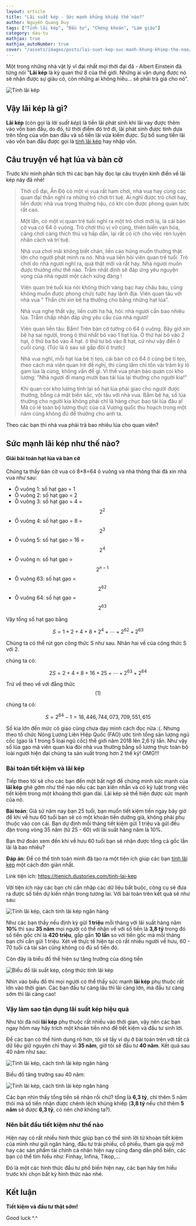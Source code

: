 ```yaml
---
layout: article
title: "Lãi suất kép - Sức mạnh khủng khiếp thế nào?"
author: Nguyễn Quang Duy
tags: ["Tính lãi kép", "Đầu tư", "Chứng khoán", "Làm giàu"]
category: dau-tu
mathjax: true
mathjax_autoNumber: true
cover: "/assets/images/posts/lai-suat-kep-suc-manh-khung-khiep-the-nao/cover.png"
---
```

Một trong những nhà vật lý vĩ đại nhất mọi thời đại đã - Albert Einstein đã từng nói "**Lãi kép** là kỳ quan thứ 8 của thế giới. Những ai vận dụng được nó sẽ nhận được sự giàu có, còn những ai không hiêu... sẽ phải trả giá cho nó".

<p class="text center">
    <img class="br-5 shadow" alt="Tính lãi kép" src="/assets/images/posts/lai-suat-kep-suc-manh-khung-khiep-the-nao/thumb.png"/>
</p>

<!--more-->

## Vậy lãi kép là gì?
**Lãi kép** (còn gọi là _lãi suất kép_) là tiền lãi phát sinh khi lãi vay được thêm vào vốn ban đầu, do đó, từ thời điểm đó trở đi, lãi phát sinh được tính dựa trên tổng của vốn ban đầu và số tiền lãi vừa kiếm được. Sự bổ sung tiền lãi vào vốn ban đầu được gọi là <a href="https://tienich.dustories.com/tinh-lai-kep" target="_blank">tính lãi kép</a> hay nhập vốn.

## Câu truyện về hạt lúa và bàn cờ
Trước khi mình phân tích thì các bạn hãy đọc lại câu truyện kinh điển về lãi kép này đã nhé!

> Thời cổ đại, Ấn Độ có một vị vua rất ham chơi, nhà vua hay cùng các quan đại thần nghĩ ra những trò chơi trí tuệ. Ai nghĩ được trò chơi hay, liền được nhà vua trọng thưởng hậu, có khi còn được phong quan tước rất cao.
>
> Một lần, có một vị quan trẻ tuổi nghĩ ra một trò chơi mới lạ, là cái bàn cờ vua có 64 ô vuông. Trò chơi thú vị vô cùng, thiên biến vạn hóa, càng chơi càng thích thú và hấp dẫn, lại rất có ích cho việc rèn luyện nhân cách và trí tuệ. 
>
> Nhà vua chơi mãi không biết chán, liền cao hứng muốn thưởng thật lớn cho người phát minh ra nó. Nhà vua liền hỏi viên quan trẻ tuổi.
> Trò chơi do nhà ngươi nghĩ ra, quả thật mới và rất hay. Nhà ngươi muốn được thưởng như thế nào. Trẫm nhất định sẽ đáp ứng yêu nguyện vọng của nhà ngươi một cách xứng đáng !
>
> Viên quan trẻ tuổi kia nói không thích vàng bạc hay châu báu, cũng không muốn được phong chức tước hay lãnh địa. Viên quan tâu với nhà vua “ Thần chỉ xin bệ hạ thưởng cho bằng những hạt lúa”.
>
> Nhà vua nghe thất vậy, liền cười ha hả, hỏi: nhà ngươi cần bao nhiêu lúa. Trẫm chấp nhận đáp ứng yêu cầu của nhà ngươi!
>
> Viên quan liền tâu: Bẩm! Trên bàn cờ tướng có 64 ô vuông. Bây giờ xin bệ hạ sai người, trong ô thứ nhất bỏ vào 1 hạt lúa. Ô thứ hai bỏ vào 2 hạt, ô thứ ba bỏ vào 4 hạt. ô thứ tư bỏ vào 8 hạt, cứ như vậy đến ô cuối cùng. (Tức là ô sau sẽ gấp đôi ô trước)
>
> Nhà vua nghĩ, mỗi hạt lúa bé tí tẹo, cái bàn cờ có 64 ô cũng bé tí tẹo, theo cách mà viên quan trẻ đề nghị, thì cùng lắm chỉ tốn vài trăm ký lô gam lúa là cùng, không vấn đề gì. Vì thế vua phán bảo quan coi kho lương: "Nhà ngươi đi mang mười bao tải lúa lại thưởng cho người kia!"
>
> Khi quan coi kho lương tính lại số hạt lúa phải giao cho người được thưởng, bỗng cả mặt biến sắc, vội tâu với nhà vua.
> Bẩm bệ hạ, số lúa thưởng cho người kia không phải chỉ là hàng chục bao tải lúa đâu ạ! Mà có lẽ toàn bộ lương thực của cả Vương quốc thu hoạch trong một năm cũng không đủ để thưởng cho anh ta.

Theo các bạn thì nhà vua phải trả bao nhiêu lúa cho quan viên?

## Sức mạnh lãi kép như thế nào?
#### Giải bài toán hạt lúa và bàn cờ
Chúng ta thấy bàn cờ vua có 8×8=64 ô vuông và nhà thông thái đã xin nhà vua như sau:

- Ô vuông 1: số hạt gạo = 1
- Ô vuông 2: số hạt gạo = 2
- Ô vuông 3: số hạt gạo = 4 = $$2^2$$
- Ô vuông 4: số hạt gạo = 8 = $$2^3$$
- Ô vuông 5: số hạt gạo = 16 = $$2^4$$
- Ô vuông n: số hạt gạo = $$2^{n - 1}$$
- Ô vuông 63: số hạt gạo = $$2^{62}$$
- Ô vuông 64: số hạt gạo = $$2^{63}$$

Vậy tổng số hạt gạo bằng

$$S = 1+2+4+8+2^4+⋯+2^{62}+2^{63}$$

Chúng ta có thể rút gọn công thức S như sau.
Nhân hai vế của công thức S với 2.

chúng ta có:

$$2S=2+4+8+16+25+⋯+2^{63}+2^{64}$$

Trừ vế theo vế với đẳng thức $$(1)$$

chúng ta có:

$$S=2^{64} - 1 = 18,446,744,073,709,551,615 $$ 

Số kia lớn đến mức cô giáo cũng chưa dạy mình cách đọc nữa :(. Nhưng theo tổ chức Nông Lương Liên Hiệp Quốc (FAO) ước tính tổng sản lượng ngũ cốc (gạo là 1 trong 5 loại ngũ cốc) thế giới năm 2018 lên 2,6 tỷ tấn. Như vậy số lúa gạo mà viên quan kia đòi nhà vua thường bằng số lương thực toàn bộ loài người hiện đại chúng ta sản xuất trong hơn 2 thế kỷ! OMG!!!

### Bài toán tiết kiệm và lãi kép
Tiếp theo tôi sẽ cho các bạn đến một bất ngờ để chứng minh sức mạnh của **lãi kép** ghê gớm như thế nào nếu các bạn kiên nhẫn và có kỷ luật trong việc tiết kiệm trong một khoảng thời gian dài. Lãi kép sẽ thể hiện được sức mạnh của nó.

**Bài toán**: Giả sử năm nay bạn 25 tuổi, bạn muốn tiết kiệm tiền ngay bây giờ để khi về hưu 60 tuổi bạn sẽ có một khoản tiền dưỡng già, không phải phụ thuộc vào con cái. Bạn dự định mỗi tháng tiết kiệm gửi 1 triệu và gửi đều đặn trong vòng 35 năm (từ 25 - 60) với lãi suất hàng năm là 10%.

Bạn thử đoán xem đến khi về hưu 60 tuổi bạn sẽ nhận được tổng cả gốc lẫn lãi là bao nhiêu?

**Đáp án**: Để có thể tính toán mình đã tạo ra một tiện ích giúp các bạn <a href="https://tienich.dustories.com/tinh-lai-kep" target="_blank">tính lãi kép</a> một cách đơn giản nhất.

Link tiện ích: <a href="https://tienich.dustories.com/tinh-lai-kep" target="_blank">https://tienich.dustories.com/tinh-lai-kep</a>

Với tiện ích này các bạn chỉ cần nhập các dữ liệu bắt buộc, công cụ sẽ đưa ra được số tiền dự kiến nhận trong tương lai. Với bài toàn trên kết quả sẽ như sau:

<p class="text center">
    <img class="" alt="Tính lãi kép, cách tính lãi kép ngân hàng" src="/assets/images/posts/lai-suat-kep-suc-manh-khung-khiep-the-nao/tinh-lai-kep.png"/>
</p>

Như các bạn thấy nếu định kỳ gửi **1 triệu** mỗi tháng với lãi suất hàng năm **10%** thì sau **35 năm** mọi người có thể nhận về với số tiền là **3,8 tỷ** trong đó số tiền gốc chỉ là **420 triệu**, gấp gần **10 lần** so với tiền gốc mà mỗi tháng bạn chỉ cần gửi 1 triệu. Xét về thực tế hiện tại có rất nhiều người về hưu, 60 - 70 tuổi cả tài sản cũng không có đủ số tiền đó. 

Còn đây là biểu đồ thể hiện sự tăng trưởng của dòng tiền

<p class="text center">
    <img class="" alt="Biểu đồ lãi suất kép, công thức tính lãi kép" src="/assets/images/posts/lai-suat-kep-suc-manh-khung-khiep-the-nao/bieu-do-lai-suat-kep.png"/>
</p>

Nhìn vào biểu đồ thì mọi người có thể thấy sức mạnh **lãi kép** phụ thuộc rất lớn vào thời gian. Các bạn đầu tư càng lâu thì lãi càng lớn, mà đầu tư càng sớm thì lãi càng cao!

### Vậy làm sao tận dụng lãi suất kép hiệu quả
Như tôi đã nói **lãi kép** phụ thuộc rất nhiều vào thời gian, vậy nên các bạn ngay hôm nay hãy trích một khoản tiền nhỏ để tiết kiệm và đầu tư sinh lời.

Để các bạn có thể hình dung rõ hơn, tôi sẽ lấy ví dụ ở bài toán trên với tất cả dữ liệu giữ nguyên chỉ thay vì **35 năm**, giờ tôi sẽ đầu tư **40 năm**. 
Kết quả sau 40 năm như sau:

<p class="text center">
    <img class="" alt="Tính lãi kép, cách tính lãi kép ngân hàng" src="/assets/images/posts/lai-suat-kep-suc-manh-khung-khiep-the-nao/cach-tinh-lai-suat-ngan-hang.png"/>
</p>

Biều đồ tăng trưởng sau 40 năm:

<p class="text center">
    <img class="" alt="Tính lãi kép, cách tính lãi kép ngân hàng" src="/assets/images/posts/lai-suat-kep-suc-manh-khung-khiep-the-nao/bieu-do-cach-tinh-lai-suat-ngan-hang.png"/>
</p>

Các bạn nhìn thấy tổng tiền sẽ nhận rồi chứ? tổng là **6,3 tỷ**, chỉ thêm 5 năm thôi mà số tiền nhận được chênh lệch khủng khiếp
(**3,8 tỷ** nếu chờ thêm **5 năm** sẽ được **6,3 tỷ**, có nên chờ không ta?).

### Nên bắt đầu tiết kiệm như thế nào
Hiện nay có rất nhiều hình thức giúp bạn có thể sinh lời từ khoản tiết kiệm của mình như gửi ngân hàng, đầu tư trái phiếu, cổ phiếu, tham gia quỹ mở hay các sản phẩm tài chính cá nhân hiện nay cũng đang dần phổ biến, các bạn có thể tìm hiểu như: Finhay, Infina, Tikop,...

Đó là một các hình thức đầu tư phổ biến hiện nay, các bạn hãy tìm hiểu trước khi chọn bất kỳ hình thức nào nhé.

## Kết luận
**Tiết kiệm và đầu tư thật sớm!**

Good luck ^.^